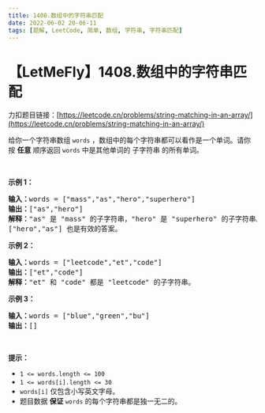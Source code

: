 ```yaml
---
title: 1408.数组中的字符串匹配
date: 2022-06-02 20-06-11
tags: [题解, LeetCode, 简单, 数组, 字符串, 字符串匹配]
---
```


# 【LetMeFly】1408.数组中的字符串匹配

力扣题目链接：[https://leetcode.cn/problems/string-matching-in-an-array/](https://leetcode.cn/problems/string-matching-in-an-array/)

<p>给你一个字符串数组 <code>words</code> ，数组中的每个字符串都可以看作是一个单词。请你按 <strong>任意</strong> 顺序返回 <code>words</code> 中是其他单词的 <span data-keyword="substring-nonempty">子字符串</span> 的所有单词。</p>

<p>&nbsp;</p>

<p><strong class="example">示例 1：</strong></p>

<pre>
<strong>输入：</strong>words = ["mass","as","hero","superhero"]
<strong>输出：</strong>["as","hero"]
<strong>解释：</strong>"as" 是 "mass" 的子字符串，"hero" 是 "superhero" 的子字符串。
["hero","as"] 也是有效的答案。
</pre>

<p><strong class="example">示例 2：</strong></p>

<pre>
<strong>输入：</strong>words = ["leetcode","et","code"]
<strong>输出：</strong>["et","code"]
<strong>解释：</strong>"et" 和 "code" 都是 "leetcode" 的子字符串。
</pre>

<p><strong class="example">示例 3：</strong></p>

<pre>
<strong>输入：</strong>words = ["blue","green","bu"]
<strong>输出：</strong>[]
</pre>

<p>&nbsp;</p>

<p><strong>提示：</strong></p>

<ul>
	<li><code>1 &lt;= words.length &lt;= 100</code></li>
	<li><code>1 &lt;= words[i].length &lt;= 30</code></li>
	<li><code>words[i]</code> 仅包含小写英文字母。</li>
	<li>题目数据 <strong>保证</strong> <code>words</code>&nbsp;的每个字符串都是独一无二的。</li>
</ul>


    